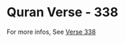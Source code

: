 # Quran Verse - 338 

For more infos, See [Verse 338](https://www.quranbookk.com/quran/search?q=338)